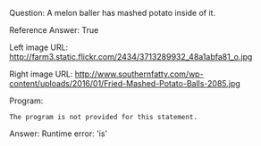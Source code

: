 Question: A melon baller has mashed potato inside of it.

Reference Answer: True

Left image URL: http://farm3.static.flickr.com/2434/3713289932_48a1abfa81_o.jpg

Right image URL: http://www.southernfatty.com/wp-content/uploads/2016/01/Fried-Mashed-Potato-Balls-2085.jpg

Program:

```
The program is not provided for this statement.
```
Answer: Runtime error: 'is'

